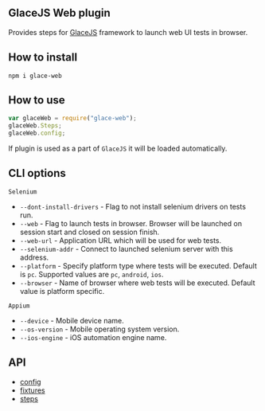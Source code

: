 ## GlaceJS Web plugin

Provides steps for [GlaceJS](https://glacejs.github.io/glace-core/) framework to launch web UI tests in browser.

## How to install

```
npm i glace-web
```

## How to use

```javascript
var glaceWeb = require("glace-web");
glaceWeb.Steps;
glaceWeb.config;
```

If plugin is used as a part of `GlaceJS` it will be loaded automatically.

## CLI options

`Selenium`
- `--dont-install-drivers` - Flag to not install selenium drivers on tests run.
- `--web` - Flag to launch tests in browser. Browser will be launched on session start and closed on session finish.
- `--web-url` - Application URL which will be used for web tests.
- `--selenium-addr` - Connect to launched selenium server with this address.
- `--platform` - Specify platform type where tests will be executed. Default is `pc`. Supported values are `pc`, `android`, `ios`.
- `--browser` - Name of browser where web tests will be executed. Default value is platform specific.

`Appium`
- `--device` - Mobile device name.
- `--os-version` - Mobile operating system version.
- `--ios-engine` - iOS automation engine name.

## API

- [config](GlaceConfig.html)
- [fixtures](global.html)
- [steps](WebSteps.html)
